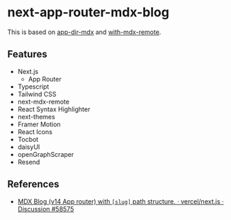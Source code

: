 # next-app-router-mdx-blog

This is based on [app-dir-mdx](https://github.com/vercel/next.js/tree/canary/examples/app-dir-mdx) and [with-mdx-remote](https://github.com/vercel/next.js/tree/canary/examples/with-mdx-remote).

## Features

- Next.js
  - App Router
- Typescript
- Tailwind CSS
- next-mdx-remote
- React Syntax Highlighter
- next-themes
- Framer Motion
- React Icons
- Tocbot
- daisyUI
- openGraphScraper
- Resend

## References

- [MDX Blog (v14 App router) with `[slug]` path structure. · vercel/next.js · Discussion #58575](https://github.com/vercel/next.js/discussions/58575)
